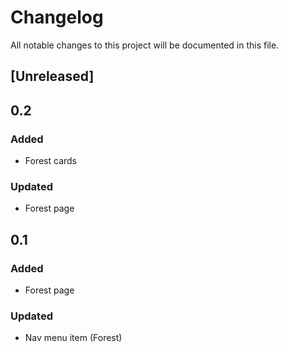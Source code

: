 # Changelog
All notable changes to this project will be documented in this file.

## [Unreleased]


## 0.2
### Added
- Forest cards

### Updated

- Forest page


## 0.1
### Added
- Forest page

### Updated

- Nav menu item (Forest)
